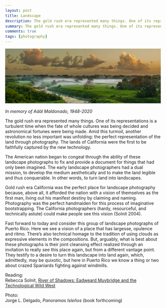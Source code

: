 ```yaml
---
layout: post
title: Landscape
description: The gold rush era represented many things. One of its representations is a turbulent time when the fate of whole cultures was being decided and astronomical fortunes were being made.
summary: The gold rush era represented many things. One of its representations is a turbulent time when the fate of whole cultures was being decided and astronomical fortunes were being made.
comments: true
tags: [photography]
---
```


![Jorge L. Delgado - Panoramas Isleños](/img/panoramas1.png)

_In memory of Adál Maldonado, 1948-2020_

The gold rush era represented many things. One of its representations is a turbulent time when the fate of whole cultures was being decided and astronomical fortunes were being made. Amid this turmoil, another revolution no less important was unfolding: the perfect representation of the land through photography. The lands of California were the first to be faithfully captured by the new technology.

The American nation began to congeal through the ability of these landscape photographs to fix and provide a document for things that had only been imagined. The early landscape photographers had a dual mission, to develop the medium aesthetically and to make the land legible and thus conquerable. In other words, to turn land into landscapes.

Gold rush era California was the perfect place for landscape photography because, above all, it afforded the nation with a vision of themselves as the first man, living out his manifest destiny by claiming and naming. Photography was the perfect handmaiden for this process of imaginative bootstrapping. The California photographers (hardy, resourceful, and technically astute) could make people see this vision (Solnit 2004).

Fast forward to today and consider this group of landscape photographs of Puerto Rico. Here we see a vision of a place that has largesse, opulence and ritmo. There’s also technical homage to the tradition of using clouds as expressive elements in the compositions. But, arguably, what is best about these photographs is their joint cleansing effect realized through an invitation to really see this place again, but from a different vantage point. They testify to a desire to turn this landscape into land again, which, admittedly, may be quixotic, but here in Puerto Rico we know a thing or two about crazed Spaniards fighting against windmills.

Reading: \
Rebecca Solnit, [River of Shadows: Eadweard Muybridge and the Technological Wild West](https://www.amazon.com/River-Shadows-Eadweard-Muybridge-Technological/dp/0142004103)

Photo: \
Jorge L. Delgado, _Panoramas Isleños_ (book forthcoming)
